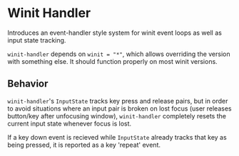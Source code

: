 # Winit Handler

Introduces an event-handler style system for winit event loops as well as input state tracking.

`winit-handler` depends on `winit = "*"`, which allows overriding the version with something else.
It should function properly on most winit versions.

## Behavior

`winit-handler`'s `InputState` tracks key press and release pairs, but in order to avoid situations
where an input pair is broken on lost focus (user releases button/key after unfocusing window), `winit-handler`
completely resets the current input state whenever focus is lost.

If a key down event is recieved while `InputState` already tracks that key as being pressed,
it is reported as a key 'repeat' event.
